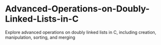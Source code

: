 # Advanced-Operations-on-Doubly-Linked-Lists-in-C
Explore advanced operations on doubly linked lists in C, including creation, manipulation, sorting, and merging
